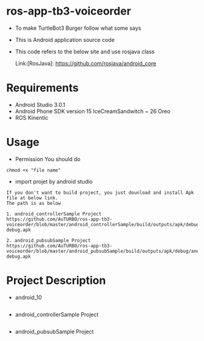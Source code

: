 # ros-app-tb3-voiceorder
* To make TurtleBot3 Burger follow what some says
* This is Android application source code 
* This code refers to the below site and use rosjava class 

  Link:[RosJava]: https://github.com/rosjava/android_core

# Requirements

* Android Studio 3.0.1
* Android Phone SDK version 15 IceCreamSandwitch  ~ 26 Oreo
* ROS Kinentic

# Usage

 * Permission
You should do
```
chmod +x "file name"
```
 * import projet by android studio 
```
If you don't want to build project, you just dounload and install Apk file at below link. 
The path is as below

1. android_controllerSample Project
https://github.com/AuTURBO/ros-app-tb3-voiceorder/blob/master/android_controllerSample/build/outputs/apk/debug/android_controllerSample-debug.apk

2. android_pubsubSample Project
https://github.com/AuTURBO/ros-app-tb3-voiceorder/blob/master/android_pubsubSample/build/outputs/apk/debug/android_pubsubSample-debug.apk
```

# Project Description

* android_10
``` 
```
* android_controllerSample Project
```
```
* android_pubsubSample Project
```
```
